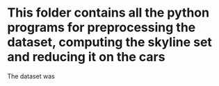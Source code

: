 # This folder contains all the python programs for preprocessing the dataset, computing the skyline set and reducing it on the cars

The dataset was 
